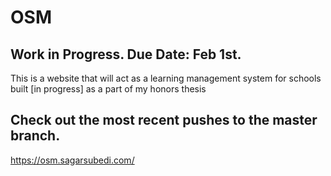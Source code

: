 # OSM
## Work in Progress. Due Date: Feb 1st.
This is a website that will act as a learning management system for schools built [in progress] as a part of my honors thesis 

## Check out the most recent pushes to the master branch. 
https://osm.sagarsubedi.com/

